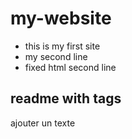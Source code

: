 # my-website
* this is my first site 
* my second line
* fixed html 
second line 
## readme with tags
ajouter un texte 